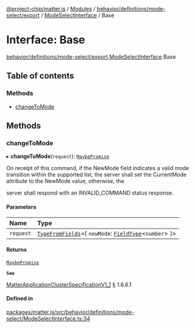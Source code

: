 [@project-chip/matter.js](../README.md) / [Modules](../modules.md) / [behavior/definitions/mode-select/export](../modules/behavior_definitions_mode_select_export.md) / [ModeSelectInterface](../modules/behavior_definitions_mode_select_export.ModeSelectInterface.md) / Base

# Interface: Base

[behavior/definitions/mode-select/export](../modules/behavior_definitions_mode_select_export.md).[ModeSelectInterface](../modules/behavior_definitions_mode_select_export.ModeSelectInterface.md).Base

## Table of contents

### Methods

- [changeToMode](behavior_definitions_mode_select_export.ModeSelectInterface.Base.md#changetomode)

## Methods

### changeToMode

▸ **changeToMode**(`request`): [`MaybePromise`](../modules/util_export.md#maybepromise)

On receipt of this command, if the NewMode field indicates a valid mode transition within the supported
list, the server shall set the CurrentMode attribute to the NewMode value, otherwise, the

server shall respond with an INVALID_COMMAND status response.

#### Parameters

| Name | Type |
| :------ | :------ |
| `request` | [`TypeFromFields`](../modules/tlv_export.md#typefromfields)\<\{ `newMode`: [`FieldType`](tlv_export.FieldType.md)\<`number`\>  }\> |

#### Returns

[`MaybePromise`](../modules/util_export.md#maybepromise)

**`See`**

[MatterApplicationClusterSpecificationV1_1](spec_export.MatterApplicationClusterSpecificationV1_1.md) § 1.8.6.1

#### Defined in

[packages/matter.js/src/behavior/definitions/mode-select/ModeSelectInterface.ts:34](https://github.com/project-chip/matter.js/blob/3adaded6/packages/matter.js/src/behavior/definitions/mode-select/ModeSelectInterface.ts#L34)
